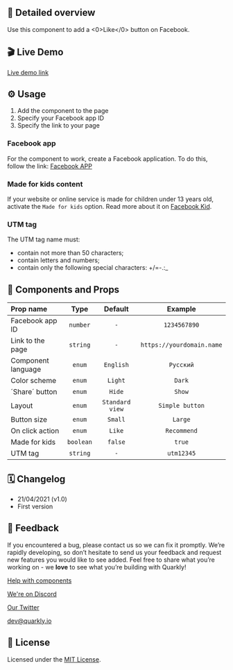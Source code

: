 ## 📖 Detailed overview

Use this component to add a <0>Like</0> button on Facebook.

## 🎬 Live Demo

[Live demo link](https://quarkly-catalog.netlify.app/fblike/)

## ⚙️ Usage

1.  Add the component to the page
2.  Specify your Facebook app ID
3.  Specify the link to your page

### Facebook app

For the component to work, create a Facebook application. To do this, follow the link: [Facebook APP](https://developers.facebook.com/apps)

### Made for kids content

If your website or online service is made for children under 13 years old, activate the `Made for kids` option. Read more about it on [Facebook Kid](https://developers.facebook.com/docs/plugins/restrictions).

### UTM tag

The UTM tag name must:

-   contain not more than 50 characters;
-   contain letters and numbers;
-   contain only the following special characters: +/=-.:\_

## 🧩 Components and Props

| Prop name          |   Type    |     Default     |          Example          |
| :----------------- | :-------: | :-------------: | :-----------------------: |
| Facebook app ID    | `number`  |       `-`       |       `1234567890`        |
| Link to the page   | `string`  |       `-`       | `https://yourdomain.name` |
| Component language |  `enum`   |    `English`    |         `Русский`         |
| Color scheme       |  `enum`   |     `Light`     |          `Dark`           |
| ´Share´ button     |  `enum`   |     `Hide`      |          `Show`           |
| Layout             |  `enum`   | `Standard view` |      `Simple button`      |
| Button size        |  `enum`   |     `Small`     |          `Large`          |
| On click action    |  `enum`   |     `Like`      |        `Recommend`        |
| Made for kids      | `boolean` |     `false`     |          `true`           |
| UTM tag            | `string`  |       `-`       |        `utm12345`         |

## 🗓 Changelog

-   21/04/2021 (v1.0)
-   First version

## 📮 Feedback

If you encountered a bug, please contact us so we can fix it promptly. We’re rapidly developing, so don’t hesitate to send us your feedback and request new features you would like to see added. Feel free to share what you’re working on - we **love** to see what you’re building with Quarkly!

[Help with components](https://community.quarkly.io/c/requests/11)

[We're on Discord](https://discord.gg/f9KhSMGX)

[Our Twitter](https://twitter.com/quarklyapp)

[dev@quarkly.io](mailto:dev@quarkly.io)

## 📝 License

Licensed under the [MIT License](./LICENSE).
